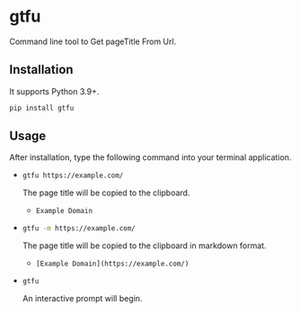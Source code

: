 # gtfu

Command line tool to Get pageTitle From Url.

## Installation

It supports Python 3.9+.

```sh
pip install gtfu
```

## Usage

After installation, type the following command into your terminal application.

- ```sh
  gtfu https://example.com/
  ```

  The page title will be copied to the clipboard.
  - `Example Domain`

- ```sh
  gtfu -m https://example.com/
  ```

  The page title will be copied to the clipboard in markdown format.
  - `[Example Domain](https://example.com/)`

- ```sh
  gtfu
  ```

  An interactive prompt will begin.
